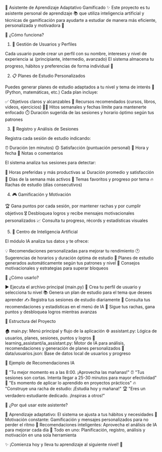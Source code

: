 🌟 Asistente de Aprendizaje Adaptativo Gamificado ✨
Este proyecto es tu asistente personal de aprendizaje 📚 que utiliza inteligencia artificial y técnicas de gamificación para ayudarte a estudiar de manera más eficiente, personalizada y motivadora 🚀

🤔 ¿Cómo funciona?
1. 👤 Gestión de Usuarios y Perfiles

Cada usuario puede crear un perfil con su nombre, intereses y nivel de experiencia 📊 (principiante, intermedio, avanzado)
El sistema almacena tu progreso, hábitos y preferencias de forma individual 💾

2. 📋 Planes de Estudio Personalizados

Puedes generar planes de estudio adaptados a tu nivel y tema de interés 🎯 (Python, matemáticas, etc.)
Cada plan incluye:

✅ Objetivos claros y alcanzables
📖 Recursos recomendados (cursos, libros, videos, ejercicios)
🏃‍♂️ Hitos semanales y fechas límite para mantenerte enfocado
⏱️ Duración sugerida de las sesiones y horario óptimo según tus patrones



3. 📝 Registro y Análisis de Sesiones

Registra cada sesión de estudio indicando:

⏰ Duración (en minutos)
😊 Satisfacción (puntuación personal)
📅 Hora y fecha
💭 Notas o comentarios


El sistema analiza tus sesiones para detectar:

🌅 Horas preferidas y más productivas
📊 Duración promedio y satisfacción
📆 Días de la semana más activos
💝 Temas favoritos y progreso por tema
🔥 Rachas de estudio (días consecutivos)



4. 🎮 Gamificación y Motivación

🏆 Gana puntos por cada sesión, por mantener rachas y por cumplir objetivos
🎖️ Desbloquea logros y recibe mensajes motivacionales personalizados
📈 Consulta tu progreso, récords y estadísticas visuales

5. 🤖 Centro de Inteligencia Artificial

El módulo IA analiza tus datos y te ofrece:

💡 Recomendaciones personalizadas para mejorar tu rendimiento
🕐 Sugerencias de horarios y duración óptima de estudio
🎲 Planes de estudio generados automáticamente según tus patrones y nivel
💪 Consejos motivacionales y estrategias para superar bloqueos




🚀 ¿Cómo usarlo?

▶️ Ejecuta el archivo principal (main.py)
👋 Crea tu perfil de usuario y selecciona tu nivel
📚 Genera un plan de estudio para el tema que desees aprender
✍️ Registra tus sesiones de estudio diariamente
🧠 Consulta tus recomendaciones y estadísticas en el menú de IA
🏅 Sigue tus rachas, gana puntos y desbloquea logros mientras avanzas


📁 Estructura del Proyecto

🏠 main.py: Menú principal y flujo de la aplicación
⚙️ assistant.py: Lógica de usuarios, planes, sesiones, puntos y logros
🧠 learning_assistant/ia_assistant.py: Motor de IA para análisis, recomendaciones y generación de planes personalizados
💾 data/usuarios.json: Base de datos local de usuarios y progreso


💬 Ejemplo de Recomendaciones IA

🌅 "Tu mejor momento es a las 8:00. ¡Aprovecha las mañanas!"
⏰ "Tus sesiones son cortas. Intenta llegar a 25-30 minutos para mayor efectividad"
🚀 "Es momento de aplicar lo aprendido en proyectos prácticos"
🔥 "Construye una racha de estudio: ¡Estudia hoy y mañana!"
🏆 "Eres un verdadero estudiante dedicado. ¡Inspiras a otros!"


💖 ¿Por qué usar este asistente?

🎯 Aprendizaje adaptativo: El sistema se ajusta a tus hábitos y necesidades
🎉 Motivación constante: Gamificación y mensajes personalizados para no perder el ritmo
🧠 Recomendaciones inteligentes: Aprovecha el análisis de IA para mejorar cada día
🌈 Todo en uno: Planificación, registro, análisis y motivación en una sola herramienta


✨ ¡Comienza hoy y lleva tu aprendizaje al siguiente nivel! 🌟
